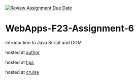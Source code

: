 [![Review Assignment Due Date](https://classroom.github.com/assets/deadline-readme-button-24ddc0f5d75046c5622901739e7c5dd533143b0c8e959d652212380cedb1ea36.svg)](https://classroom.github.com/a/b9NC0g7h)
# WebApps-F23-Assignment-6
Introduction to Java Script and DOM<br>

hosted at [author](https://44-563-webapps-f23.github.io/44563-webapps-f23-assignment6-Nelluri047/author.html)<br>

hosted at [tips](https://44-563-webapps-f23.github.io/44563-webapps-f23-assignment6-Nelluri047/tips.html)<br>

hosted at [cruise](https://44-563-webapps-f23.github.io/44563-webapps-f23-assignment6-Nelluri047/cruise.html)


